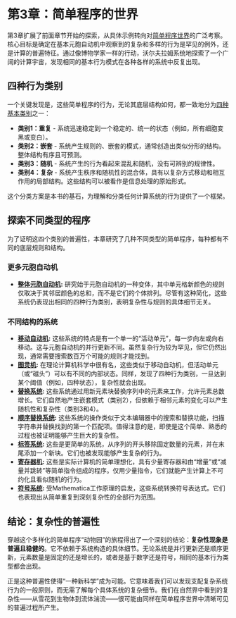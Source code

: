 # 第3章：简单程序的世界

第3章扩展了前面章节开始的探索，从具体示例转向对[简单程序世界](annotation:the-world-of-simple-programs)的广泛考察。核心目标是确定在基本元胞自动机中观察到的复杂和多样的行为是罕见的例外，还是计算的普遍特征。通过像博物学家一样的行动，沃尔夫拉姆系统地探索了一个广阔的计算宇宙，发现相同的基本行为模式在各种各样的系统中反复出现。

## 四种行为类别

一个关键发现是，这些简单程序的行为，无论其底层结构如何，都一致地分为[四种基本类别](annotation:four-classes-of-behavior)之一：

- **类别1：重复** - 系统迅速稳定到一个稳定的、统一的状态（例如，所有细胞变黑或变白）。
- **类别2：嵌套** - 系统产生规则的、嵌套的模式，通常创造出类似分形的结构。整体结构有序且可预测。
- **类别3：随机** - 系统产生的行为看起来混乱和随机，没有可辨别的规律性。
- **类别4：复杂** - 系统产生秩序和随机性的混合体，具有以复杂方式移动和相互作用的局部结构。这些结构可以被看作是信息处理的原始形式。

这个分类方案是本书的基石，为理解和分类任何计算系统的行为提供了一个框架。

## 探索不同类型的程序

为了证明这四个类别的普遍性，本章研究了几种不同类型的简单程序，每种都有不同的底层规则和结构。

### 更多元胞自动机
- **[整体元胞自动机](annotation:totalistic-cellular-automata):** 研究始于元胞自动机的一种变体，其中单元格新颜色的规则仅取决于其邻居颜色的总和，而不是它们的个体排列。尽管有这种简化，这些系统仍表现出相同的四种行为类别，表明复杂性与规则的具体细节无关。

### 不同结构的系统
- **[移动自动机](annotation:mobile-automata):** 这些系统的特点是有一个单一的“活动单元”，每一步向左或向右移动。这与元胞自动机的并行更新不同。虽然复杂行为较为罕见，但它仍然出现，通常需要搜索数百万个可能的规则才能找到。
- **[图灵机](annotation:turing-machines):** 在理论计算机科学中很有名，这些类似于移动自动机，但活动单元（或“磁头”）可以有不同的内部状态。同样，发现了四种行为类别，一旦达到某个阈值（例如，四种状态），复杂性就会出现。
- **[替换系统](annotation:substitution-systems):** 这些系统通过用新元素块替换序列中的元素来工作，允许元素总数增长。它们自然地产生嵌套模式（类别2），但依赖于相邻元素的变化可以产生随机性和复杂性（类别3和4）。
- **[顺序替换系统](annotation:sequential-substitution-systems):** 这些系统的操作类似于文本编辑器中的搜索和替换功能，扫描字符串并替换找到的第一个匹配项。值得注意的是，即使是这个简单、熟悉的过程也被证明能够产生巨大的复杂性。
- **[标签系统](annotation:tag-systems):** 这些是更简单的系统，从序列的开头移除固定数量的元素，并在末尾添加一个新块。它们也被发现能够产生复杂的行为。
- **[寄存器机](annotation:register-machines):** 这些是实际计算机的简单理想化，具有少量寄存器和由“增量”或“减量并跳转”等简单指令组成的程序。仅用少量指令，它们就能产生计算上不可约化且看似随机的行为。
- **[符号系统](annotation:symbolic-systems):** 受Mathematica工作原理的启发，这些系统转换符号表达式。它们也表现出从简单重复到深刻复杂性的全部行为范围。

## 结论：复杂性的普遍性

穿越这个多样化的简单程序“动物园”的旅程得出了一个深刻的结论：**复杂性现象是普遍且稳健的**。它不依赖于系统构造的具体细节。无论系统是并行更新还是顺序更新，元素数量是固定的还是增长的，或者是基于数字还是符号，相同的基本行为类型都会出现。

正是这种普遍性使得“一种新科学”成为可能。它意味着我们可以发现支配复杂系统行为的一般原则，而无需了解每个具体系统的复杂细节。我们在自然界中看到的复杂性——从雪花到生物体到流体湍流——很可能由同样在简单程序世界中清晰可见的普遍过程所产生。